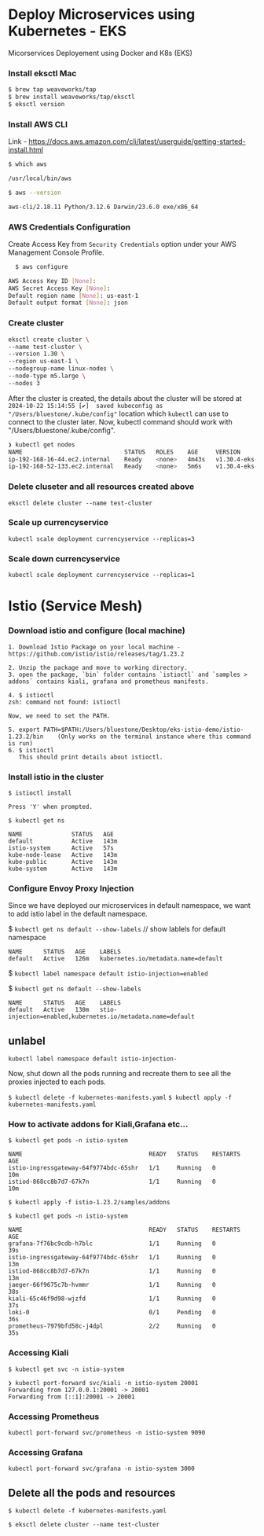 # Deploy Microservices using Kubernetes - EKS
Micorservices Deployement using Docker and K8s (EKS)

### Install eksctl Mac
```bash
$ brew tap weaveworks/tap
$ brew install weaveworks/tap/eksctl
$ eksctl version

```

### Install AWS CLI
Link - https://docs.aws.amazon.com/cli/latest/userguide/getting-started-install.html

```bash
$ which aws

/usr/local/bin/aws

$ aws --version

aws-cli/2.18.11 Python/3.12.6 Darwin/23.6.0 exe/x86_64
```

### AWS Credentials Configuration
Create Access Key from `Security Credentials` option under your AWS Management Console Profile.
```bash
  $ aws configure

AWS Access Key ID [None]: 
AWS Secret Access Key [None]: 
Default region name [None]: us-east-1
Default output format [None]: json
```


### Create cluster 
```bash
eksctl create cluster \                                                                                             
--name test-cluster \
--version 1.30 \
--region us-east-1 \
--nodegroup-name linux-nodes \
--node-type m5.large \
--nodes 3
```
After the cluster is created, the details about the cluster will be stored at `2024-10-22 15:14:55 [✔]  saved kubeconfig as "/Users/bluestone/.kube/config"` location which `kubectl` can use to connect to the cluster later.
Now, kubectl command should work with "/Users/bluestone/.kube/config".

```bash
❯ kubectl get nodes
NAME                             STATUS   ROLES    AGE     VERSION
ip-192-168-16-44.ec2.internal    Ready    <none>   4m43s   v1.30.4-eks-a737599
ip-192-168-52-133.ec2.internal   Ready    <none>   5m6s    v1.30.4-eks-a737599
```

### Delete cluseter and all resources created above

`eksctl delete cluster --name test-cluster`


### Scale up currencyservice
`kubectl scale deployment currencyservice --replicas=3`


### Scale down currencyservice
`kubectl scale deployment currencyservice --replicas=1`



# Istio (Service Mesh)

### Download istio and configure (local machine)
```
1. Download Istio Package on your local machine - https://github.com/istio/istio/releases/tag/1.23.2
```
```
2. Unzip the package and move to working directory.
3. open the package, `bin` folder contains `istioctl` and `samples > addons` contains kiali, grafana and prometheus manifests.
```
```
4. $ istioctl
zsh: command not found: istioctl

Now, we need to set the PATH.

5. export PATH=$PATH:/Users/bluestone/Desktop/eks-istio-demo/istio-1.23.2/bin    (Only works on the terminal instance where this command is run)
6. $ istioctl
   This should print details about istioctl.
```
### Install istio in the cluster
```
$ istioctl install 

Press 'Y' when prompted.

$ kubectl get ns

NAME              STATUS   AGE
default           Active   143m
istio-system      Active   57s
kube-node-lease   Active   143m
kube-public       Active   143m
kube-system       Active   143m
```

### Configure Envoy Proxy Injection
Since we have deployed our microservices in default namespace, we want to add istio label in the default namespace.


$ `kubectl get ns default --show-labels`  // show lablels for default namespace
```
NAME      STATUS   AGE    LABELS
default   Active   126m   kubernetes.io/metadata.name=default
```

$ `kubectl label namespace default istio-injection=enabled`

$ `kubectl get ns default --show-labels`
```
NAME      STATUS   AGE    LABELS
default   Active   130m   stio-injection=enabled,kubernetes.io/metadata.name=default
```
## unlabel
`kubectl label namespace default istio-injection-`


Now, shut down all the pods running and recreate them to see all the proxies injected to each pods.

`$ kubectl delete -f kubernetes-manifests.yaml`
`$ kubectl apply -f kubernetes-manifests.yaml`

### How to activate addons for Kiali,Grafana etc...
```
$ kubectl get pods -n istio-system

NAME                                    READY   STATUS    RESTARTS   AGE
istio-ingressgateway-64f9774bdc-65shr   1/1     Running   0          10m
istiod-868cc8b7d7-67k7n                 1/1     Running   0          10m
```
```
$ kubectl apply -f istio-1.23.2/samples/addons
```
```
$ kubectl get pods -n istio-system

NAME                                    READY   STATUS    RESTARTS   AGE
grafana-7f76bc9cdb-h7blc                1/1     Running   0          39s
istio-ingressgateway-64f9774bdc-65shr   1/1     Running   0          13m
istiod-868cc8b7d7-67k7n                 1/1     Running   0          13m
jaeger-66f9675c7b-hvmmr                 1/1     Running   0          38s
kiali-65c46f9d98-wjzfd                  1/1     Running   0          37s
loki-0                                  0/1     Pending   0          36s
prometheus-7979bfd58c-j4dpl             2/2     Running   0          35s

```

### Accessing Kiali

`$ kubectl get svc -n istio-system`

```
❯ kubectl port-forward svc/kiali -n istio-system 20001
Forwarding from 127.0.0.1:20001 -> 20001
Forwarding from [::1]:20001 -> 20001
```

### Accessing Prometheus

 `kubectl port-forward svc/prometheus -n istio-system 9090`

 ### Accessing Grafana
 
 `kubectl port-forward svc/grafana -n istio-system 3000`


 ## Delete all the pods and resources
 
 `$ kubectl delete -f kubernetes-manifests.yaml`
 
 `$ eksctl delete cluster --name test-cluster`
